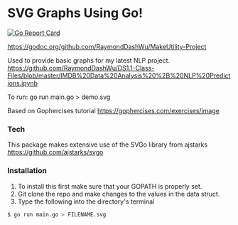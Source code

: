 # SVG Graphs Using Go!

[![Go Report Card](https://goreportcard.com/badge/github.com/RaymondDashWu/MakeUtility-Project)](https://goreportcard.com/report/github.com/RaymondDashWu/MakeUtility-Project)

https://godoc.org/github.com/RaymondDashWu/MakeUtility-Project

Used to provide basic graphs for my latest NLP project.
https://github.com/RaymondDashWu/DS1.1-Class-Files/blob/master/IMDB%20Data%20Analysis%20%2B%20NLP%20Predictions.ipynb

To run:
go run main.go > demo.svg

Based on Gophercises tutorial
https://gophercises.com/exercises/image


### Tech
This package makes extensive use of the SVGo library from ajstarks 
https://github.com/ajstarks/svgo

### Installation
1. To install this first make sure that your GOPATH is properly set.
2. Git clone the repo and make changes to the values in the data struct.
3. Type the following into the directory's terminal
```sh
$ go run main.go > FILENAME.svg
```
